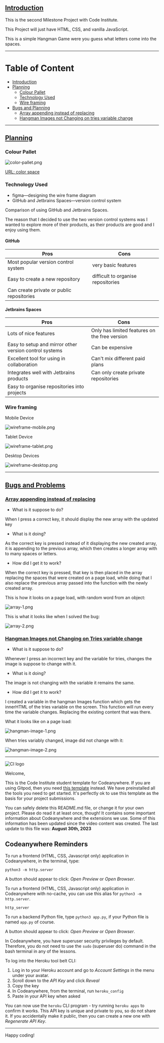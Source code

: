 ## [Introduction](#table-of-content)

This is the second Milestone Project with Code Institute.

This Project will just have HTML, CSS, and vanilla JavaScript.

This is a simple Hangman Game were you guess what letters come into the spaces.

---

# Table of Content

- [Introduction](#introduction)
- [Planning](#planning)
  - [Colour Pallet](#colour-pallet)
  - [Technology Used](#technology-used)
  - [Wire framing](#wire-framing)
- [Bugs and Planning](#bugs-and-problems)
  - [Array appending instead of replacing](#array-appending-instead-of-replacing)
  - [Hangman Images not Changing on tries variable change](#hangman-images-not-changing-on-tries-variable-change)

---

## [Planning](#table-of-content)

### Colour Pallet

![color-pallet.png](assets/images/readme/planning/color-pallet.png)

[URL: color space](https://mycolor.space/?hex=%2333976F&sub=1)

### Technology Used

- figma—designing the wire frame diagram
- GitHub and Jetbrains Spaces—version control system

Comparison of using GitHub and Jetbrains Spaces.

The reason that I decided to use the two version control systems was I wanted to explore more of their products, as
their products are good and I enjoy using them.

#### GitHub

| Pros                                      | Cons                               |
|-------------------------------------------|------------------------------------|
| Most popular version control system       | very basic features                |
| Easy to create a new repository           | difficult to organise repositories |
| Can create private or public repositories |                                    |

#### Jetbrains Spaces

| Pros                                                   | Cons                                          |
|--------------------------------------------------------|-----------------------------------------------|
| Lots of nice features                                  | Only has limited features on the free version |
| Easy to setup and mirror other version control systems | Can be expensive                              |
| Excellent tool for using in collaboration              | Can't mix different paid plans                |
| Integrates well with Jetbrains products                | Can only create private repositories          |
| Easy to organise repositories into projects            |                                               |

### Wire framing

Mobile Device

![wireframe-mobile.png](assets/images/readme/planning/wireframe-mobile.png)

Tablet Device

![wireframe-tablet.png](assets/images/readme/planning/wireframe-tablet.png)

Desktop Devices

![wireframe-desktop.png](assets/images/readme/planning/wireframe-desktop.png)

---

## [Bugs and Problems](#table-of-content)

### [Array appending instead of replacing](#table-of-content)

- What is it suppose to do?
  
When I press a correct key, it should display the new array with the updated key

- What is it doing?

As the correct key is pressed instead of it displaying the new created array, it is appending to the previous  array, 
which then creates a longer array with to many spaces or letters.

- How did I get it to work?

When the correct key is pressed, that key is then placed in the array replacing the spaces that were created on a page 
load, while doing that I also replace the previous array passed into the function with the newly created array.

This is how it looks on a page load, with random word from an object:

![array-1.png](assets/images/readme/bugs/array-1.png)

This is what it looks like when I solved the bug:

![array-2.png](assets/images/readme/bugs/array-2.png)

### [Hangman Images not Changing on Tries variable change](#table-of-content)

- What is it suppose to do?

Whenever I press an incorrect key and the variable for tries, changes the image is suppose to change with it.

- What is it doing?

The image is not changing with the variable it remains the same.

- How did I get it to work?

I created a variable in the hangman Images function which gets the innerHTML of the tries variable on the screen. This function will run every time the variable changes.
Replacing the existing content that was there.

What it looks like on a page load:

![hangman-image-1.png](assets/images/readme/bugs/hangman-image-1.png)

When tries variably changed, image did not change with it:

![hangman-image-2.png](assets/images/readme/bugs/hangman-image-2.png)

---

![CI logo](https://codeinstitute.s3.amazonaws.com/fullstack/ci_logo_small.png)

Welcome,

This is the Code Institute student template for Codeanywhere.
If you are using Gitpod,
then you need [this template](https://github.com/Code-Institute-Org/gitpod-full-template) instead.
We have preinstalled all the tools you need to get started.
It's perfectly ok to use this template as the basis for your project submissions.

You can safely delete this README.md file, or change it for your own project. Please do read it at least once, though! It contains some important information about Codeanywhere and the extensions we use. Some of this information has been updated since the video content was created. The last update to this file was: **August 30th, 2023**

## Codeanywhere Reminders

To run a frontend (HTML, CSS, Javascript only) application in Codeanywhere, in the terminal, type:

`python3 -m http.server`

A button should appear to click: _Open Preview_ or _Open Browser_.

To run a frontend (HTML, CSS, Javascript only) application in Codeanywhere with no-cache, you can use this alias for `python3 -m http.server`.

`http_server`

To run a backend Python file, type `python3 app.py`, if your Python file is named `app.py` of course.

A button should appear to click: _Open Preview_ or _Open Browser_.

In Codeanywhere, you have superuser security privileges by default.
Therefore, you do not need to use the `sudo` (superuser do) command in the bash terminal in any of the lessons.

To log into the Heroku tool belt CLI:

1. Log in to your Heroku account and go to _Account Settings_ in the menu under your avatar.
2. Scroll down to the _API Key_ and click _Reveal_
3. Copy the key
4. In Codeanywhere, from the terminal, run `heroku_config`
5. Paste in your API key when asked

You can now use the `heroku` CLI program - try running `heroku apps` to confirm it works.
This API key is unique and private to you, so do not share it.
If you accidentally make it public, then you can create a new one with _Regenerate API Key_.

---

Happy coding!

